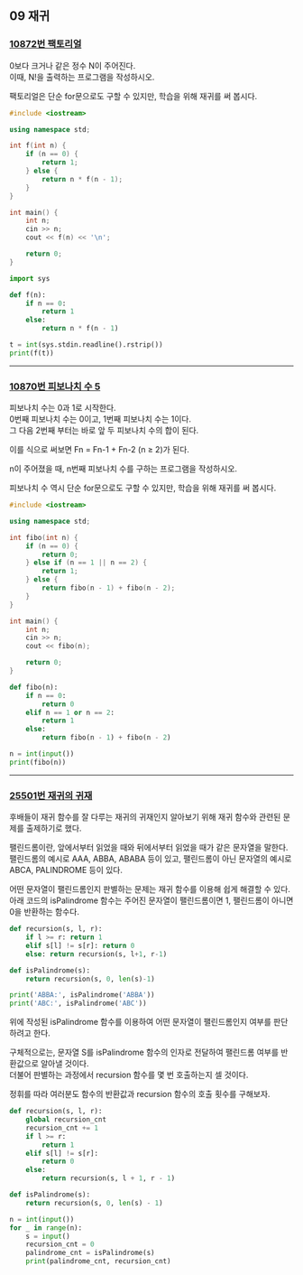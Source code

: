 ## 09 재귀

### [10872번 팩토리얼](https://www.acmicpc.net/problem/10872)

0보다 크거나 같은 정수 N이 주어진다.  
이때, N!을 출력하는 프로그램을 작성하시오.

팩토리얼은 단순 for문으로도 구할 수 있지만, 학습을 위해 재귀를 써 봅시다.

```cpp
#include <iostream>

using namespace std;

int f(int n) {
    if (n == 0) {
        return 1;
    } else {
        return n * f(n - 1);
    }
}

int main() {
    int n;
    cin >> n;
    cout << f(n) << '\n';

    return 0;
}
```

```python
import sys

def f(n):
    if n == 0:
        return 1
    else:
        return n * f(n - 1)

t = int(sys.stdin.readline().rstrip())
print(f(t))
```

---

### [10870번 피보나치 수 5](https://www.acmicpc.net/problem/10870)

피보나치 수는 0과 1로 시작한다.  
0번째 피보나치 수는 0이고, 1번째 피보나치 수는 1이다.  
그 다음 2번째 부터는 바로 앞 두 피보나치 수의 합이 된다.

이를 식으로 써보면 Fn = Fn-1 + Fn-2 (n ≥ 2)가 된다.

n이 주어졌을 때, n번째 피보나치 수를 구하는 프로그램을 작성하시오.

피보나치 수 역시 단순 for문으로도 구할 수 있지만, 학습을 위해 재귀를 써 봅시다.

```cpp
#include <iostream>

using namespace std;

int fibo(int n) {
    if (n == 0) {
        return 0;
    } else if (n == 1 || n == 2) {
        return 1;
    } else {
        return fibo(n - 1) + fibo(n - 2);
    }
}

int main() {
    int n;
    cin >> n;
    cout << fibo(n);

    return 0;
}
```

```python
def fibo(n):
    if n == 0:
        return 0
    elif n == 1 or n == 2:
        return 1
    else:
        return fibo(n - 1) + fibo(n - 2)

n = int(input())
print(fibo(n))
```

---

### [25501번 재귀의 귀재](https://www.acmicpc.net/problem/25501)

후배들이 재귀 함수를 잘 다루는 재귀의 귀재인지 알아보기 위해 재귀 함수와 관련된 문제를 출제하기로 했다.

팰린드롬이란, 앞에서부터 읽었을 때와 뒤에서부터 읽었을 때가 같은 문자열을 말한다.  
팰린드롬의 예시로 AAA, ABBA, ABABA 등이 있고, 팰린드롬이 아닌 문자열의 예시로 ABCA, PALINDROME 등이 있다.

어떤 문자열이 팰린드롬인지 판별하는 문제는 재귀 함수를 이용해 쉽게 해결할 수 있다.  
아래 코드의 isPalindrome 함수는 주어진 문자열이 팰린드롬이면 1, 팰린드롬이 아니면 0을 반환하는 함수다.

```python
def recursion(s, l, r):
    if l >= r: return 1
    elif s[l] != s[r]: return 0
    else: return recursion(s, l+1, r-1)

def isPalindrome(s):
    return recursion(s, 0, len(s)-1)

print('ABBA:', isPalindrome('ABBA'))
print('ABC:', isPalindrome('ABC'))
```

위에 작성된 isPalindrome 함수를 이용하여 어떤 문자열이 팰린드롬인지 여부를 판단하려고 한다.

구체적으로는, 문자열 S를 isPalindrome 함수의 인자로 전달하여 팰린드롬 여부를 반환값으로 알아낼 것이다.  
더불어 판별하는 과정에서 recursion 함수를 몇 번 호출하는지 셀 것이다.

정휘를 따라 여러분도 함수의 반환값과 recursion 함수의 호출 횟수를 구해보자.

```python
def recursion(s, l, r):
    global recursion_cnt
    recursion_cnt += 1
    if l >= r:
        return 1
    elif s[l] != s[r]:
        return 0
    else:
        return recursion(s, l + 1, r - 1)

def isPalindrome(s):
    return recursion(s, 0, len(s) - 1)

n = int(input())
for _ in range(n):
    s = input()
    recursion_cnt = 0
    palindrome_cnt = isPalindrome(s)
    print(palindrome_cnt, recursion_cnt)
```
